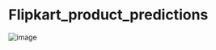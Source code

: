 # Flipkart_product_predictions
![image](https://user-images.githubusercontent.com/60474966/114274023-38673280-9a3a-11eb-9b11-2c2d5dbae0e1.png)
